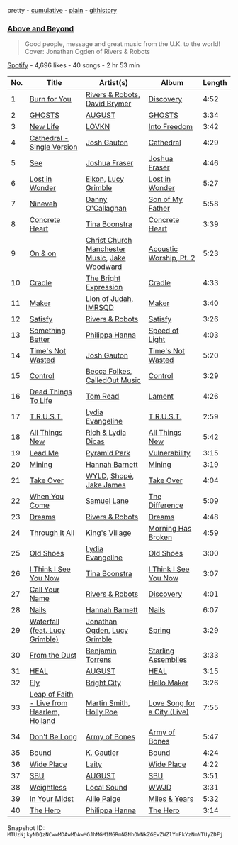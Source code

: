 pretty - [cumulative](/playlists/cumulative/37i9dQZF1DX3TsZ1NGdk6T.md) - [plain](/playlists/plain/37i9dQZF1DX3TsZ1NGdk6T) - [githistory](https://github.githistory.xyz/mackorone/spotify-playlist-archive/blob/main/playlists/plain/37i9dQZF1DX3TsZ1NGdk6T)

### [Above and Beyond](https://open.spotify.com/playlist/37i9dQZF1DX3TsZ1NGdk6T)

> Good people, message and great music from the U.K\. to the world! Cover: Jonathan Ogden of Rivers & Robots

[Spotify](https://open.spotify.com/user/spotify) - 4,696 likes - 40 songs - 2 hr 53 min

| No. | Title | Artist(s) | Album | Length |
|---|---|---|---|---|
| 1 | [Burn for You](https://open.spotify.com/track/2KBRvBMHFhOnFuv7H3EcGD) | [Rivers & Robots](https://open.spotify.com/artist/41yDmxekjnWShKi6nRmzZ4), [David Brymer](https://open.spotify.com/artist/7GTnr8474MiGyAxQBXTdap) | [Discovery](https://open.spotify.com/album/2gxkIJ9gv86lsmmJMZy0a2) | 4:52 |
| 2 | [GHOSTS](https://open.spotify.com/track/07Ql5lNTROkmTqXvrPKlXv) | [AUGUST](https://open.spotify.com/artist/3C7oXusOYjfxPDh4hTrNOx) | [GHOSTS](https://open.spotify.com/album/3FEf7QVuRacWpx8ag3YNnm) | 3:34 |
| 3 | [New Life](https://open.spotify.com/track/0cXRVkaLOffS6EASlIMf1I) | [LOVKN](https://open.spotify.com/artist/2bEFxVGVlzEIEdDAaQZCrc) | [Into Freedom](https://open.spotify.com/album/2AjawFGmuKrMnCejOof5Hy) | 3:42 |
| 4 | [Cathedral \- Single Version](https://open.spotify.com/track/1f58yLGx0V9LO1SUCXRHTM) | [Josh Gauton](https://open.spotify.com/artist/4PLDTXCudiHDay44OSM79M) | [Cathedral](https://open.spotify.com/album/4ei8RLoVH7O6nrdWXENMu9) | 4:29 |
| 5 | [See](https://open.spotify.com/track/6OwFqopU0nJlOfOtVTxTCW) | [Joshua Fraser](https://open.spotify.com/artist/7KO07Ql1wQPxRzdz8pTzJU) | [Joshua Fraser](https://open.spotify.com/album/5yVgr26vTyoiDHOzHau32K) | 4:46 |
| 6 | [Lost in Wonder](https://open.spotify.com/track/4XIHYtBd68k2PnZ6Xgk2Aq) | [Eikon](https://open.spotify.com/artist/2XszVb8hYcBZ63KGeJfQ4s), [Lucy Grimble](https://open.spotify.com/artist/0d0ICZg8jE6D2RkDHCTIVq) | [Lost in Wonder](https://open.spotify.com/album/0QtZa0pDFbyJYyQG3gM2sf) | 5:27 |
| 7 | [Nineveh](https://open.spotify.com/track/3mVjnicn0CrJMzydrOfiqA) | [Danny O'Callaghan](https://open.spotify.com/artist/0jSoCYPN9A69XCLdF0USBj) | [Son of My Father](https://open.spotify.com/album/4gCHt9tejb6XrEBgoEq3bE) | 5:58 |
| 8 | [Concrete Heart](https://open.spotify.com/track/6yXGQpfe3tv5ifsMkHLyNV) | [Tina Boonstra](https://open.spotify.com/artist/2H6LfNrRiHP6J007Cgol35) | [Concrete Heart](https://open.spotify.com/album/45v7stO952U5IqCfspHyPf) | 3:39 |
| 9 | [On & on](https://open.spotify.com/track/3FJBwU3olBn37hiu3UIR8p) | [Christ Church Manchester Music](https://open.spotify.com/artist/4Mnkb9kPN7X3jWy0oA6gx4), [Jake Woodward](https://open.spotify.com/artist/5nQgPJe124X8kMRA5U1vGb) | [Acoustic Worship, Pt\. 2](https://open.spotify.com/album/6FUIT7F8EIqzKRoS6EZfvI) | 5:23 |
| 10 | [Cradle](https://open.spotify.com/track/6YWixadIV17c61jHGKGLYw) | [The Bright Expression](https://open.spotify.com/artist/5bWmvAR4w5M4e9zMYcQmdO) | [Cradle](https://open.spotify.com/album/0ujijdCIZZwyemQqQaJkIf) | 4:33 |
| 11 | [Maker](https://open.spotify.com/track/20ATBiVrYits5kTEApuskj) | [Lion of Judah](https://open.spotify.com/artist/5xMljsTgyAQODxCMD7K2zH), [IMRSQD](https://open.spotify.com/artist/3SjPZFpbGUgmdGqpLIZ2lc) | [Maker](https://open.spotify.com/album/2JaSkQatgrvuL9hYjOCfD7) | 3:40 |
| 12 | [Satisfy](https://open.spotify.com/track/2lE2Ek4S2vtsSSyRFNKEwX) | [Rivers & Robots](https://open.spotify.com/artist/41yDmxekjnWShKi6nRmzZ4) | [Satisfy](https://open.spotify.com/album/3ZtWCXJ9EovSq7PwArgzc1) | 3:26 |
| 13 | [Something Better](https://open.spotify.com/track/0JYhzQZr1lypcxq0IJaCCJ) | [Philippa Hanna](https://open.spotify.com/artist/13Ir7pfxQ5ZkpCHaD2NoX2) | [Speed of Light](https://open.spotify.com/album/0YwZ7brDzjsjffi61lRG4W) | 4:03 |
| 14 | [Time's Not Wasted](https://open.spotify.com/track/0XdzaCzzEpASkqj2NZmQ8L) | [Josh Gauton](https://open.spotify.com/artist/4PLDTXCudiHDay44OSM79M) | [Time's Not Wasted](https://open.spotify.com/album/1Pghzlycv8NWOQf4gf5PFT) | 5:20 |
| 15 | [Control](https://open.spotify.com/track/7qVe4ov5tPg2c8aWdmtli2) | [Becca Folkes](https://open.spotify.com/artist/6gNm3KPTOr2uiejwae6rHb), [CalledOut Music](https://open.spotify.com/artist/3VY7IlU2547DIC1ca88lRH) | [Control](https://open.spotify.com/album/4hqrDfpDCRmGsZFS3fpCYa) | 3:29 |
| 16 | [Dead Things To Life](https://open.spotify.com/track/1N6iHugrcCD36X7Jn5dcCK) | [Tom Read](https://open.spotify.com/artist/2KqFfpWJjwA1xr9ZxfIqmd) | [Lament](https://open.spotify.com/album/6V52ayLRHPyg54r8WTIrQl) | 4:26 |
| 17 | [T.R.U.S.T.](https://open.spotify.com/track/6GS1MrcDrgVB4WPJfwWQWi) | [Lydia Evangeline](https://open.spotify.com/artist/0QMNhrj5d6CkY4JJVL0eqU) | [T.R.U.S.T.](https://open.spotify.com/album/4KJ9LNpjP9rToTqcsJJfYq) | 2:59 |
| 18 | [All Things New](https://open.spotify.com/track/1JihwqtzcGaSRnlk7PN1MI) | [Rich & Lydia Dicas](https://open.spotify.com/artist/2sEjWVN7e55lGoxddfXAaY) | [All Things New](https://open.spotify.com/album/0LlLqO4elrKOoyzxOtVUN1) | 5:42 |
| 19 | [Lead Me](https://open.spotify.com/track/0niYGcuCezTyP0Gr5Twty0) | [Pyramid Park](https://open.spotify.com/artist/5sAyG51DjOUJqrh3oLZdhe) | [Vulnerability](https://open.spotify.com/album/5f3wdulmMPN4gJGjxFwRuK) | 3:15 |
| 20 | [Mining](https://open.spotify.com/track/6LGjqbvrIdHIgUveY9i1X3) | [Hannah Barnett](https://open.spotify.com/artist/0RpwkQyleub2LrLGnXh9Tp) | [Mining](https://open.spotify.com/album/2AcNgjh2V4Oy6sas2KGgpM) | 3:19 |
| 21 | [Take Over](https://open.spotify.com/track/7sqZS6xVoyO5t4GSnh7vJq) | [WYLD](https://open.spotify.com/artist/5Rw6396SuRpo6CRSLrZzKt), [Shopé](https://open.spotify.com/artist/539ZsoCQY3Y24f38ZuIBgp), [Jake James](https://open.spotify.com/artist/1fKfgvirL6NIQckM7HJ8HP) | [Take Over](https://open.spotify.com/album/1pENsyfO1lUBao7wqReG9V) | 4:04 |
| 22 | [When You Come](https://open.spotify.com/track/5lCcaj4dWLTGqEEkT5peyt) | [Samuel Lane](https://open.spotify.com/artist/7gjXbYoKHoNcdxVCBWpEKo) | [The Difference](https://open.spotify.com/album/44LjyuIfhsMZ5kpOqgvE5R) | 5:09 |
| 23 | [Dreams](https://open.spotify.com/track/1LbPuFrhTY3mwrIvOGGWRn) | [Rivers & Robots](https://open.spotify.com/artist/41yDmxekjnWShKi6nRmzZ4) | [Dreams](https://open.spotify.com/album/6d9lh8EoMSl1jmucqyoerC) | 4:48 |
| 24 | [Through It All](https://open.spotify.com/track/5tAka5imviCbmtCbg5HPBV) | [King's Village](https://open.spotify.com/artist/5u6qWLDqTeq7QL44pRFIIW) | [Morning Has Broken](https://open.spotify.com/album/2GHtPvnGsgu2rov7zFcwUO) | 4:59 |
| 25 | [Old Shoes](https://open.spotify.com/track/1Biv9RTNQpZGArBErSdTNH) | [Lydia Evangeline](https://open.spotify.com/artist/0QMNhrj5d6CkY4JJVL0eqU) | [Old Shoes](https://open.spotify.com/album/5azAxJkFQsKLSyl8AItfpt) | 3:00 |
| 26 | [I Think I See You Now](https://open.spotify.com/track/748xOQEZe4t0lqAGA00ndw) | [Tina Boonstra](https://open.spotify.com/artist/2H6LfNrRiHP6J007Cgol35) | [I Think I See You Now](https://open.spotify.com/album/2U5GB23UA1vJnXG7ZTJn42) | 3:07 |
| 27 | [Call Your Name](https://open.spotify.com/track/52IEeU0eEpuwvAFYmFSvwB) | [Rivers & Robots](https://open.spotify.com/artist/41yDmxekjnWShKi6nRmzZ4) | [Discovery](https://open.spotify.com/album/2gxkIJ9gv86lsmmJMZy0a2) | 4:01 |
| 28 | [Nails](https://open.spotify.com/track/3p5SzeN2x9jR2wv3p1alNw) | [Hannah Barnett](https://open.spotify.com/artist/0RpwkQyleub2LrLGnXh9Tp) | [Nails](https://open.spotify.com/album/269qRXOdIecPmrgxZqsvsI) | 6:07 |
| 29 | [Waterfall \(feat\. Lucy Grimble\)](https://open.spotify.com/track/6nnNPkofokKxTRDwL748CT) | [Jonathan Ogden](https://open.spotify.com/artist/2Q1d40J0u4IWGg4oZNPBZ7), [Lucy Grimble](https://open.spotify.com/artist/0d0ICZg8jE6D2RkDHCTIVq) | [Spring](https://open.spotify.com/album/0aT8MMYx6r4tN1W0ipTgOs) | 3:29 |
| 30 | [From the Dust](https://open.spotify.com/track/6TrisNvik3yrtm9PJUQZjg) | [Benjamin Torrens](https://open.spotify.com/artist/44pylNYJsi2kZZNyxruroW) | [Starling Assemblies](https://open.spotify.com/album/1hUM5OOu9xOt5FDiKAdgx2) | 3:33 |
| 31 | [HEAL](https://open.spotify.com/track/4sRxvauRWhetdUMga1kHqV) | [AUGUST](https://open.spotify.com/artist/3C7oXusOYjfxPDh4hTrNOx) | [HEAL](https://open.spotify.com/album/5HgXvHC3bkz0pi5bLCFYPc) | 3:15 |
| 32 | [Fly](https://open.spotify.com/track/7i5vDZeaG0kKdZp449uFUz) | [Bright City](https://open.spotify.com/artist/5hYRBkg6k7yq787YZedMaR) | [Hello Maker](https://open.spotify.com/album/22pKUdahZtdO78K72hNK1j) | 3:26 |
| 33 | [Leap of Faith \- Live from Haarlem, Holland](https://open.spotify.com/track/0NB9JRx1mOpTP7qt4FxO6X) | [Martin Smith](https://open.spotify.com/artist/7ISMNhe95QNLqHgsCHAVeu), [Holly Roe](https://open.spotify.com/artist/0K1LfFBtl1nVq4nnzK0uEu) | [Love Song for a City \(Live\)](https://open.spotify.com/album/6YFDhLe3hFshvBnDyUWeDh) | 7:55 |
| 34 | [Don't Be Long](https://open.spotify.com/track/2BDbpnM75CIOiHTvaVNIkr) | [Army of Bones](https://open.spotify.com/artist/1md7FOAzbCfuN20FNgpipS) | [Army of Bones](https://open.spotify.com/album/2r5nVGJTAByyxMLmxc3keL) | 5:47 |
| 35 | [Bound](https://open.spotify.com/track/0rvhiH38OoFU2tHbImKjnz) | [K\. Gautier](https://open.spotify.com/artist/2kupt6LAQcK40T8wiVZl66) | [Bound](https://open.spotify.com/album/3UoTVPgtgTohKhOChgJga9) | 4:24 |
| 36 | [Wide Place](https://open.spotify.com/track/1qFmMmrBHzQUqyJJdzw8dM) | [Laity](https://open.spotify.com/artist/4K2tvMk8OdoG0Lo3PHir41) | [Wide Place](https://open.spotify.com/album/7crZBLTSSyZruPHligC2sp) | 4:22 |
| 37 | [SBU](https://open.spotify.com/track/0AC2bTFcas9IsGrbxLctST) | [AUGUST](https://open.spotify.com/artist/3C7oXusOYjfxPDh4hTrNOx) | [SBU](https://open.spotify.com/album/2w8KHM1qqdCaimkTgX3qYN) | 3:51 |
| 38 | [Weightless](https://open.spotify.com/track/6TBDSrE9o2QzcBXUswrDm6) | [Local Sound](https://open.spotify.com/artist/2cXyPSMdJcGw3t9yNhwTN2) | [WWJD](https://open.spotify.com/album/1cRVHT6fWzQdEUSjlQkmma) | 3:31 |
| 39 | [In Your Midst](https://open.spotify.com/track/4FCFvZbHADzbz0XZdsDsGN) | [Allie Paige](https://open.spotify.com/artist/7qNEZ5VvIV5TPMmNaSZjDl) | [Miles & Years](https://open.spotify.com/album/7jtuyEUzLytmklXL5KRoYh) | 5:32 |
| 40 | [The Hero](https://open.spotify.com/track/3gWNpobkxDr1wxhxLqRq8y) | [Philippa Hanna](https://open.spotify.com/artist/13Ir7pfxQ5ZkpCHaD2NoX2) | [The Hero](https://open.spotify.com/album/6AhJNVQDkfw7sf8aVMnBqV) | 3:14 |

Snapshot ID: `MTUzNjkyNDQzNCwwMDAwMDAwMGJhMGM1MGRmN2NhOWNkZGEwZWZlYmFkYzNmNTUyZDFj`
